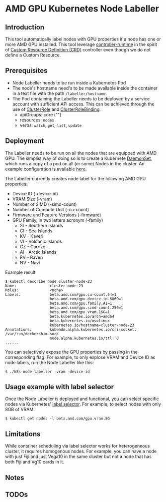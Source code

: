 # AMD GPU Kubernetes Node Labeller

## Introduction

This tool automatically label nodes with GPU properties if a node has one or more AMD GPU installed.  This tool leverage [controller-runtime][cr] in the spirit of [Custom Resource Definition (CRD)][crd] controller even though we do not define a Custom Resource.

## Prerequisites

* Node Labeller needs to be run inside a Kubernetes Pod
* The node's hostname need's to be made available inside the container in a text file with the path `/labeller/hostname`.
* The Pod containing the Labeller needs to be deployed by a service account with sufficient API access.  This can be achieved through the use of [ClusterRole][rcr] and [ClusterRoleBinding][rcrb].
  * apiGroups: core ("")
  * resources: `nodes`
  * verbs: `watch`, `get`, `list`, `update`

## Deployment

The Labeller needs to be run on all the nodes that are equipped with AMD GPU.  The simplist way of doing so is to create a Kubernete [DaemonSet][ds], which runs a copy of a pod on all (or some) Nodes in the cluster.  An example configuration is available [here](../../k8s-ds-amdgpu-labeller.yaml).

The Labeller currently creates node label for the following AMD GPU properties:

* Device ID (-device-id)
* VRAM Size (-vram)
* Number of SIMD (-simd-count)
* Number of Compute Unit (-cu-count)
* Firmware and Feature Versions (-firmware)
* GPU Family, in two letters acronym (-family)
  * SI - Southern Islands
  * CI - Sea Islands
  * KV - Kaveri
  * VI - Volcanic Islands
  * CZ - Carrizo
  * AI - Arctic Islands
  * RV - Raven
  * NV - Navi

Example result

    $ kubectl describe node cluster-node-23
    Name:               cluster-node-23
    Roles:              <none>
    Labels:             beta.amd.com/gpu.cu-count.64=1
                        beta.amd.com/gpu.device-id.6860=1
                        beta.amd.com/gpu.family.AI=1
                        beta.amd.com/gpu.simd-count.256=1
                        beta.amd.com/gpu.vram.16G=1
                        beta.kubernetes.io/arch=amd64
                        beta.kubernetes.io/os=linux
                        kubernetes.io/hostname=cluster-node-23
    Annotations:        kubeadm.alpha.kubernetes.io/cri-socket: /var/run/dockershim.sock
                        node.alpha.kubernetes.io/ttl: 0
    ......

You can selectively expose the GPU properties by passing in the corresponding flag.  For example, to only explose VRAM and Device ID as node labels, run the Node Labeller like this:

    $ ./k8s-node-labeller -vram -device-id

## Usage example with label selector

Once the Node Labeller is deployed and functional, you can select specific nodes via Kubernetes' [label selector][ls].  For example, to select nodes with only 8GB of VRAM:

    $ kubectl get nodes -l beta.amd.com/gpu.vram.8G

## Limitations

While container scheduling via label selector works for heterogeneous cluster, it requires homogenous nodes.  For example, you can have a node with just Fiji and just Vega10 in the same cluster but not a node that has both Fiji and Vg10 cards in it.

## Notes

## TODOs

[ls]: https://kubernetes.io/docs/concepts/overview/working-with-objects/labels/#label-selectors
[ds]: https://kubernetes.io/docs/concepts/workloads/controllers/daemonset/
[crd]: https://kubernetes.io/docs/concepts/extend-kubernetes/api-extension/custom-resources/
[cr]: https://github.com/kubernetes-sigs/controller-runtime
[rcr]: https://kubernetes.io/docs/reference/access-authn-authz/rbac/#role-and-clusterrole
[rcrb]: https://kubernetes.io/docs/reference/access-authn-authz/rbac/#rolebinding-and-clusterrolebinding
